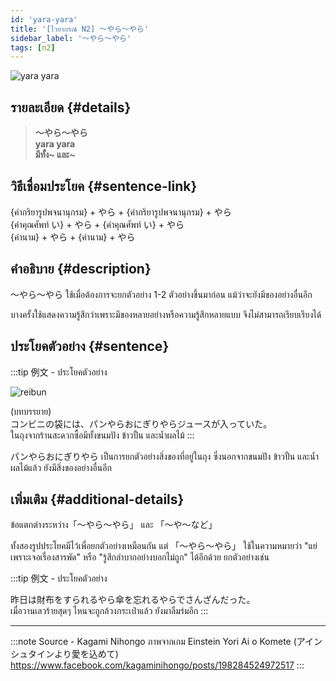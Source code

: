 ```yaml
---
id: 'yara-yara'
title: '[ไวยากรณ์ N2] 〜やら〜やら'
sidebar_label: '〜やら〜やら'
tags: [n2]
---
```


![yara yara](https://res.cloudinary.com/kagamiweb/image/upload/v1631627507/nihongo/grammar/n2/yara-yara.png)

## รายละเอียด {#details}

> **〜やら〜やら**  
> **yara yara**  
> **มีทั้ง~ และ~**

## วิธีเชื่อมประโยค {#sentence-link}

{คำกริยารูปพจนานุกรม} + やら + {คำกริยารูปพจนานุกรม} + やら  
{คำคุณศัพท์ い} + やら + {คำคุณศัพท์ い} + やら  
{คำนาม} + やら + {คำนาม} + やら

## คำอธิบาย {#description}

〜やら〜やら ใช้เมื่อต้องการจะยกตัวอย่าง 1-2 ตัวอย่างขึ้นมาก่อน แม้ว่าจะยังมีของอย่างอื่นอีก

บางครั้งใช้แสดงความรู้สึกว่าเพราะมีของหลายอย่างหรือความรู้สึกหลายแบบ จึงไม่สามารถเรียบเรียงได้

## ประโยคตัวอย่าง {#sentence}

:::tip 例文 - ประโยคตัวอย่าง

![reibun](https://res.cloudinary.com/kagamiweb/image/upload/v1631950417/nihongo/grammar/n2/reibun/yara-yara.jpg)

(บทบรรยาย)  
コンビニの袋には、パンやらおにぎりやらジュースが入っていた。  
ในถุงจากร้านสะดวกซื้อมีทั้งขนมปัง ข้าวปั้น และน้ำผลไม้
:::

パンやらおにぎりやら เป็นการยกตัวอย่างสิ่งของที่อยู่ในถุง ซึ่งนอกจากขนมปัง ข้าวปั้น และน้ำผลไม้แล้ว ยังมีสิ่งของอย่างอื่นอีก

## เพิ่มเติม {#additional-details}

ข้อแตกต่างระหว่าง「〜やら〜やら」 และ 「〜や〜など」

ทั้งสองรูปประโยคมีไว้เพื่อยกตัวอย่างเหมือนกัน แต่ 「〜やら〜やら」 ใช้ในความหมายว่า "แย่เพราะเจอเรื่องสารพัด" หรือ "รู้สึกลำบากอย่างบอกไม่ถูก" ได้อีกด้วย ยกตัวอย่างเช่น

:::tip 例文 - ประโยคตัวอย่าง

昨日は財布をすられるやら傘を忘れるやらでさんざんだった。  
เมื่อวานเลวร้ายสุดๆ ไหนจะถูกล้วงกระเป๋าแล้ว ยังมาลืมร่มอีก
:::

---
:::note Source - Kagami Nihongo
ภาพจากเกม Einstein Yori Ai o Komete (アインシュタインより愛を込めて)  
https://www.facebook.com/kagaminihongo/posts/198284524972517
:::